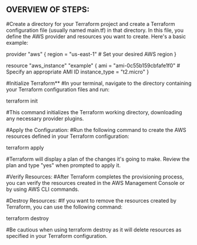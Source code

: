 OVERVIEW OF STEPS:
------------------
#Create a directory for your Terraform project and create a Terraform configuration file (usually named main.tf) in that directory. In this file, you define the AWS provider and resources you want to create. Here's a basic example:

   provider "aws" {
     region = "us-east-1"  # Set your desired AWS region
   }

   resource "aws_instance" "example" {
     ami           = "ami-0c55b159cbfafe1f0"  # Specify an appropriate AMI ID
     instance_type = "t2.micro"
   }

#Initialize Terraform**
#In your terminal, navigate to the directory containing your Terraform configuration files and run:

terraform init

#This command initializes the Terraform working directory, downloading any necessary provider plugins.

#Apply the Configuration:
#Run the following command to create the AWS resources defined in your Terraform configuration:

terraform apply

#Terraform will display a plan of the changes it's going to make. Review the plan and type "yes" when prompted to apply it.

#Verify Resources:
#After Terraform completes the provisioning process, you can verify the resources created in the AWS Management Console or by using AWS CLI commands.

#Destroy Resources:
#If you want to remove the resources created by Terraform, you can use the following command:

terraform destroy

#Be cautious when using terraform destroy as it will delete resources as specified in your Terraform configuration.
